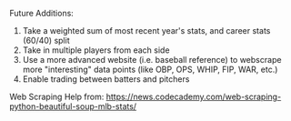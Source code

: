 Future Additions:
1. Take a weighted sum of most recent year's stats, and career stats (60/40) split
2. Take in multiple players from each side
3. Use a more advanced website (i.e. baseball reference) to webscrape more "interesting"
data points (like OBP, OPS, WHIP, FIP, WAR, etc.)
4. Enable trading between batters and pitchers

Web Scraping Help from: https://news.codecademy.com/web-scraping-python-beautiful-soup-mlb-stats/

